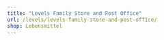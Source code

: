 ```yaml
---
title: "Levels Family Store and Post Office"
url: /levels/levels-family-store-and-post-office/
shop: Lebensmittel
---
```


